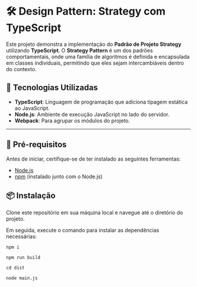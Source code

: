 # 🛠️ Design Pattern: Strategy com TypeScript

Este projeto demonstra a implementação do **Padrão de Projeto Strategy** utilizando **TypeScript**. O **Strategy Pattern** é um dos padrões comportamentais, onde uma família de algoritmos é definida e encapsulada em classes individuais, permitindo que eles sejam intercambiáveis dentro do contexto.

## 🚀 Tecnologias Utilizadas

- **TypeScript**: Linguagem de programação que adiciona tipagem estática ao JavaScript.
- **Node.js**: Ambiente de execução JavaScript no lado do servidor.
- **Webpack**: Para agrupar os módulos do projeto.

---

## 📝 Pré-requisitos

Antes de iniciar, certifique-se de ter instalado as seguintes ferramentas:

- [Node.js](https://nodejs.org/en/)
- [npm](https://www.npmjs.com/) (instalado junto com o Node.js)

## 📦 Instalação

Clone este repositório em sua máquina local e navegue até o diretório do projeto.

Em seguida, execute o comando para instalar as dependências necessárias:

```
npm i
```
```
npm run build
```
```
cd dist
```
```
node main.js
```
